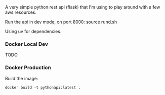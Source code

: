 A very simple python rest api (flask) that I'm using to play around with a few aws resources.

Run the api in dev mode, on port 8000:
source rund.sh

Using uv for dependencies.

### Docker Local Dev

TODO

### Docker Production

Build the image:
```
docker build -t pythonapi:latest .
```